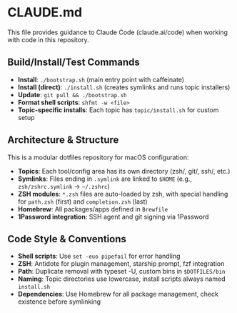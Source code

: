 # CLAUDE.md

This file provides guidance to Claude Code (claude.ai/code) when working with code in this repository.

## Build/Install/Test Commands

- **Install**: `./bootstrap.sh` (main entry point with caffeinate)
- **Install (direct)**: `./install.sh` (creates symlinks and runs topic installers)
- **Update**: `git pull && ./bootstrap.sh`
- **Format shell scripts**: `shfmt -w <file>`
- **Topic-specific installs**: Each topic has `topic/install.sh` for custom setup

## Architecture & Structure

This is a modular dotfiles repository for macOS configuration:

- **Topics**: Each tool/config area has its own directory (zsh/, git/, ssh/, etc.)
- **Symlinks**: Files ending in `.symlink` are linked to `$HOME` (e.g., `zsh/zshrc.symlink` → `~/.zshrc`)
- **ZSH modules**: `*.zsh` files are auto-loaded by zsh, with special handling for `path.zsh` (first) and `completion.zsh` (last)
- **Homebrew**: All packages/apps defined in `Brewfile`
- **1Password integration**: SSH agent and git signing via 1Password

## Code Style & Conventions

- **Shell scripts**: Use `set -euo pipefail` for error handling
- **ZSH**: Antidote for plugin management, starship prompt, fzf integration
- **Path**: Duplicate removal with typeset -U, custom bins in `$DOTFILES/bin`
- **Naming**: Topic directories use lowercase, install scripts always named `install.sh`
- **Dependencies**: Use Homebrew for all package management, check existence before symlinking
